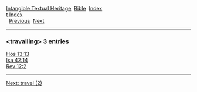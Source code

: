 [Intangible Textual Heritage](../../index)  [Bible](../index) 
[Index](index)   
[t Index](_t_)  
  [Previous](c11743)  [Next](c11745) 

------------------------------------------------------------------------

### &lt;travailing&gt; 3 entries

[Hos 13:13](../kjv/hos013.htm#013)  
[Isa 42:14](../kjv/isa042.htm#014)  
[Rev 12:2](../kjv/rev012.htm#002)  

------------------------------------------------------------------------

[Next: travel (2)](c11745)
